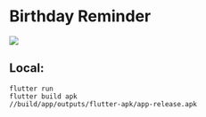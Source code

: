 # Birthday Reminder

![]("/assets/demo.png")

## Local:
```
flutter run 
flutter build apk
//build/app/outputs/flutter-apk/app-release.apk
```
